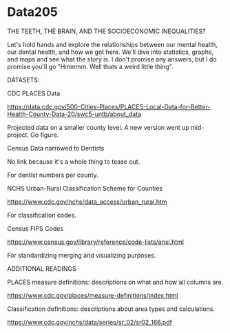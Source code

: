 # Data205

THE TEETH, THE BRAIN, AND THE SOCIOECONOMIC INEQUALITIES?

Let's hold hands and explore the relationships between our mental health, 
our dental health, and how we got here. We'll dive into statistics, graphs,
and maps and see what the story is. I don't promise any answers, but I do promise
you'll go "Hmmmm. Well thats a weird little thing".

DATASETS:

CDC PLACES Data

https://data.cdc.gov/500-Cities-Places/PLACES-Local-Data-for-Better-Health-County-Data-20/swc5-untb/about_data
		
Projected data on a smaller county level. A new version went up mid-project. 
Go figure.
		
		
Census Data narrowed to Dentists

No link because it's a whole thing to tease out.
		
For dentist numbers per county.
		
		
NCHS Urban-Rural Classification Scheme for Counties 

https://www.cdc.gov/nchs/data_access/urban_rural.htm
		
For classification codes.
		
		
Census FIPS Codes

https://www.census.gov/library/reference/code-lists/ansi.html
		
For standardizing merging and visualizing purposes.
		
		
ADDITIONAL READINGS

PLACES measure definitions: descriptions on what and how all columns are.

https://www.cdc.gov/places/measure-definitions/index.html


		
Classification definitions: descriptions about area types and calculations.

https://www.cdc.gov/nchs/data/series/sr_02/sr02_166.pdf

